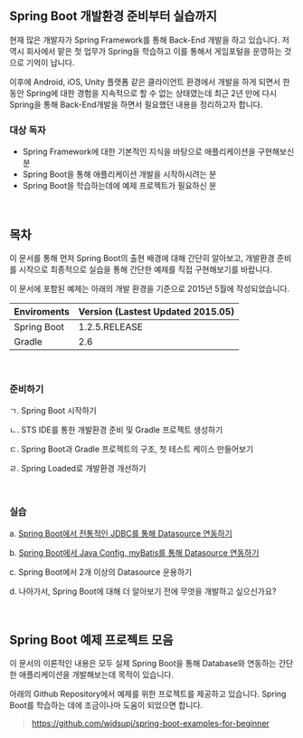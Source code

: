 ## Spring Boot 개발환경 준비부터 실습까지

현재 많은 개발자가 Spring Framework를 통해 Back-End 개발을 하고 있습니다. 저 역시 회사에서 맡은 첫 업무가 Spring을 학습하고 이를 통해서 게임포털을 운영하는 것으로 기억이 납니다.

이후에 Android, iOS, Unity 플랫폼 같은 클라이언트 환경에서 개발을 하게 되면서 한 동안 Spring에 대한 경험을 지속적으로 할 수 없는 상태였는데 최근 2년 만에 다시 Spring을 통해 Back-End개발을 하면서 필요했던 내용을 정리하고자 합니다.

### 대상 독자

- Spring Framework에 대한 기본적인 지식을 바탕으로 애플리케이션을 구현해보신 분
- Spring Boot을 통해 애플리케이션 개발을 시작하시려는 분
- Spring Boot을 학습하는데에 예제 프로젝트가 필요하신 분

<br>

## 목차

이 문서를 통해 먼저 Spring Boot의 출현 배경에 대해 간단히 알아보고, 개발환경 준비를 시작으로 최종적으로 실습을 통해 간단한 예제를 직접 구현해보기를 바랍니다.

이 문서에 포함된 예제는 아래의 개발 환경을 기준으로 2015년 5월에 작성되었습니다.

 Enviroments | Version (Lastest Updated 2015.05)
---|---
Spring Boot | 1.2.5.RELEASE
Gradle | 2.6

<br>

### 준비하기

ㄱ. Spring Boot 시작하기

ㄴ. STS IDE를 통한 개발환경 준비 및 Gradle 프로젝트 생성하기

ㄷ. Spring Boot과 Gradle 프로젝트의 구조, 첫 테스트 케이스 만들어보기

ㄹ. Spring Loaded로 개발환경 개선하기


<br>

### 실습

a. [Spring Boot에서 전통적인 JDBC를 통해 Datasource 연동하기](https://github.com/wjdsupj/stunstun-wiki/blob/master/Spring/2015-11-01-spring-boot-jdbc.md)

b. [Spring Boot에서 Java Config, myBatis를 통해 Datasource 연동하기](https://github.com/wjdsupj/stunstun-wiki/blob/master/Spring/2015-11-02-spring-boot-mybatis.md)

c. Spring Boot에서 2개 이상의 Datasource 운용하기

d. 나아가서, Spring Boot에 대해 더 알아보기 전에 무엇을 개발하고 싶으신가요?

<br>

## Spring Boot 예제 프로젝트 모음

이 문서의 이론적인 내용은 모두 실제 Spring Boot을 통해 Database와 연동하는 간단한 애플리케이션을 개발해보는데 목적이 있습니다.

아래의 Github Repository에서 예제를 위한 프로젝트를 제공하고 있습니다. Spring Boot를 학습하는 데에 조금이나마 도움이 되었으면 합니다.

> https://github.com/wjdsupj/spring-boot-examples-for-beginner

<br>

